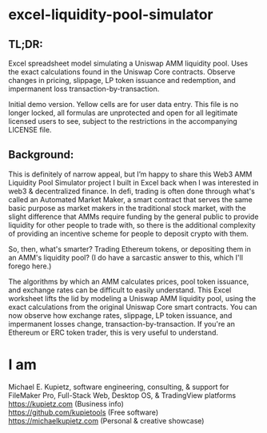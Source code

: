 # excel-liquidity-pool-simulator

## TL;DR:
Excel spreadsheet model simulating a Uniswap AMM liquidity pool. Uses the exact calculations found in the Uniswap Core contracts. Observe changes in pricing, slippage, LP token issuance and redemption, and impermanent loss transaction-by-transaction.

Initial demo version. Yellow cells are for user data entry. This file is no longer locked, all formulas are unprotected and open for all legitimate licensed users to see, subject to the restrictions in the accompanying LICENSE file.

## Background:
This is definitely of narrow appeal, but I’m happy to share this Web3 AMM Liquidity Pool Simulator project I built in Excel back when I was interested in web3 & decentralized finance. In defi, trading is often done through what's called an Automated Market Maker, a smart contract that serves the same basic purpose as market makers in the traditional stock market, with the slight difference that AMMs require funding by the general public to provide liquidity for other people to trade with, so there is the additional complexity of providing an incentive scheme for people to deposit crypto with them. 

So, then, what's smarter? Trading Ethereum tokens, or depositing them in an AMM's liquidity pool? (I do have a sarcastic answer to this, which I'll forego here.) 

The algorithms by which an AMM calculates prices, pool token issuance, and exchange rates can be difficult to easily understand. This Excel worksheet lifts the lid by modeling a Uniswap AMM liquidity pool, using the exact calculations from the original Uniswap Core smart contracts. You can now observe how exchange rates, slippage, LP token issuance, and impermanent losses change, transaction-by-transaction. If you're an Ethereum or ERC token trader, this is very useful to understand.

# I am
Michael E. Kupietz, software engineering, consulting, & support for FileMaker Pro, Full-Stack Web, Desktop OS, & TradingView platforms  
https://kupietz.com (Business info)  
https://github.com/kupietools (Free software)  
https://michaelkupietz.com (Personal & creative showcase)  

